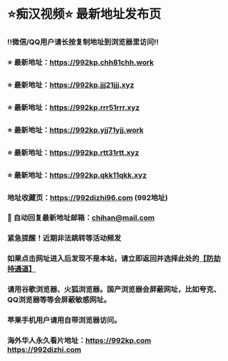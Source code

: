 # ⭐️痴汉视频⭐️ 最新地址发布页

### ‼️微信/QQ用户请长按复制地址到浏览器里访问‼️

### ⭐️ 最新地址：https://992kp.chh81chh.work

### ⭐️ 最新地址：https://992kp.jjj21jjj.xyz

### ⭐️ 最新地址：https://992kp.rrr51rrr.xyz

### ⭐️ 最新地址：https://992kp.yjj71yjj.work

### ⭐️ 最新地址：https://992kp.rtt31rtt.xyz

### ⭐️ 最新地址：https://992kp.qkk11qkk.xyz



### 地址收藏页：https://992dizhi96.com (992地址)
### 📧 自动回复最新地址邮箱：chihan@mail.com
### 紧急提醒！近期非法跳转等活动频发
### 如果点击网址进入后发现不是本站，请立即返回并选择此处的[【防劫持通道】](https://23.224.130.222:7583)
### 请用谷歌浏览器、火狐浏览器。国产浏览器会屏蔽网址，比如夸克、QQ浏览器等等会屏蔽敏感网址。
### 苹果手机用户请用自带浏览器访问。
### 海外华人永久看片地址：https://992kp.com  https://992dizhi.com
